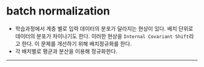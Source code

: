 # batch normalization

- 학습과정에서 계층 별로 입력 데이터의 분포가 달라지는 현상이 있다. 배치 단위로 데이터의 분포가 차이나기도 한다. 이러한 현상을 `Internal Covariant Shift`라고 한다. 이 문제를 개선하기 위해 배치정규화를 한다.
- 각 배치별로 평균과 분산을 이용해 정규화한다.

---
